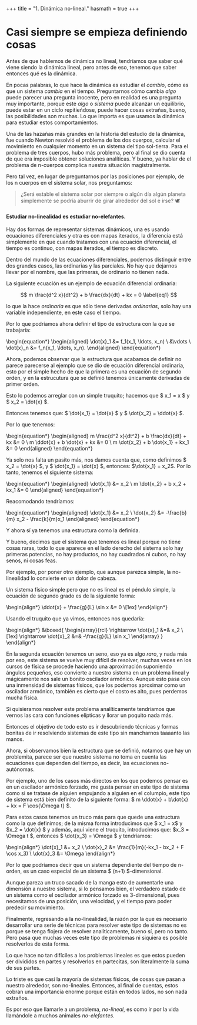 +++
title = "1. Dinámica no-lineal."
hasmath = true
+++


# Casi siempre se empieza definiendo cosas


Antes de que hablemos de dinámica no lineal, tendríamos que saber qué viene siendo la dinámica lineal, pero antes de eso, tenemos que saber entonces qué es la dinámica. 

En pocas palabras, lo que hace la dinámica es estudiar el _cambio_, cómo es que un sistema _cambia_ en el tiempo. Preguntarnos cómo cambia _algo_ puede parecer una pregunta inocente, pero en realidad es una pregunta muy importante, porque este _algo_ o _sistema_ puede alcanzar un equilibrio, puede estar en un ciclo repitieńdose, puede hacer cosas extrañas, bueno, las posibilidades son muchas. Lo que importa es que usamos la dinámica para estudiar estos comportamientos. 

Una de las hazañas más grandes en la historia del estudio de la dinámica, fue cuando Newton resolvió el problema de los dos cuerpos, calcular el movimiento en cualquier momento en un sistema del tipo sol-tierra. Para el problema de tres cuerpos, hubo más problema, pero al final se dio cuenta de que era imposible obtener soluciones analíticas. Y bueno, ya hablar de el problema de n-cuerpos complica nuestra situación magistralmente. 

Pero tal vez, en lugar de preguntarnos por las posiciones por ejemplo, de los n cuerpos en el sistema solar, nos preguntamos:


> ¿Será estable el sistema solar por siempre o algún día algún planeta simplemente se podría aburrir de girar alrededor del sol e irse? 🕊️


#### Estudiar no-linealidad es estudiar no-elefantes.

Hay dos formas de representar sistemas dinámicos, una es usando ecuaciones diferenciales y otra es con mapas iterados, la diferencia está simplemente en que cuando tratamos con una ecuación diferencial, el tiempo es continuo, con mapas iterados, el tiempo es discreto. 

Dentro del mundo de las ecuaciones diferenciales, podemos distinguir entre dos grandes casos, las ordinarias y las parciales. No hay que dejarnos llevar por el nombre, que las primeras, de ordinario no tienen nada. 

La siguiente ecuación es un ejemplo de ecuación diferencial ordinaria:

$$ m \frac{d^2 x}{dt^2} + b \frac{dx}{dt} + kx = 0 \label{eq1} $$ 

lo que la hace _ordinaria_ es que sólo tiene derivadas _ordinarias_, solo hay una variable independiente, en este caso el tiempo. 

Por lo que podríamos ahora definir el tipo de estructura con la que se trabajaría:




\begin{equation*}
\begin{aligned}
    \dot{x}_1 &= f_1(x_1, \ldots, x_n) \\
    &\vdots \\
    \dot{x}_n &= f_n(x_1, \ldots, x_n).
\end{aligned}
\end{equation*}

Ahora, podemos observar que la estructura que acabamos de definir no parece parecerse al ejemplo que se dio de ecuación diferencial ordinaria, esto por el simple hecho de que la primera es una ecuación de segundo orden, y en la estrucutura que se definió tenemos únicamente derivadas de primer orden.


Esto lo podemos arreglar con un simple truquito; hacemos que $ x_1 = x $ y $ x_2 = \dot{x} $. 

Entonces tenemos que: $ \dot{x_1} = \dot{x} $ y $ \dot{x_2} = \ddot{x} $. 

Por lo que tenemos:

\begin{equation*}
\begin{aligned}
    m \frac{d^2 x}{dt^2} + b \frac{dx}{dt} + kx &= 0 \\
    m \ddot{x} + b \dot{x} + kx &= 0 \\
    m \dot{x_2} + b \dot{x_1} + kx_1 &= 0 
\end{aligned}
\end{equation*}

Ya solo nos falta un pasito más, nos damos cuenta que, como definimos $ x_2 = \dot{x} $, y $ \dot{x_1} = \dot{x} $, entonces: $\dot{x_1} = x_2$. Por lo tanto, tenemos el siguiente sistema:

\begin{equation*}
\begin{aligned}
    \dot{x_1} &= x_2 \\
    m \dot{x_2} + b x_2 + kx_1 &= 0 
\end{aligned}
\end{equation*}

Reacomodando tendríamos:

\begin{equation*}
\begin{aligned}
    \dot{x_1} &= x_2 \\
    \dot{x_2} &= -\frac{b}{m} x_2 - \frac{k}{m}x_1
\end{aligned}
\end{equation*}

Y ahora sí ya tenemos una estructura como la definida. 

Y bueno, decimos que el sistema que tenemos es lineal porque no tiene cosas raras, todo lo que aparece en el lado derecho del sistema solo hay primeras potencias, no hay productos, no hay cuadrados ni cubos, no hay senos, ni cosas feas. 

Por ejemplo, por poner otro ejemplo, que aunque parezca simple, la no-linealidad lo convierte en un dolor de cabeza.

Un sistema físico simple pero que no es lineal es el péndulo simple, la ecuación de segundo grado es de la siguiente forma:

\begin{align*}
\ddot{x} + \frac{g}{L} \sin x &= 0 \\[1ex]
\end{align*}

Usando el truquito que ya vimos, entonces nos quedaría:

\begin{align*}
&\boxed{
\begin{array}{rcl}
\rightarrow \dot{x}_1 &=& x_2 \\[1ex]
\rightarrow \dot{x}_2 &=& -\frac{g}{L} \sin x_1
\end{array}
}
\end{align*}

En la segunda ecuación tenemos un seno, eso ya es algo _raro_, y nada más por eso, este sistema se vuelve muy difícil de resolver, muchas veces en los cursos de física se procede haciendo una aproximación suponiendo ángulos pequeños, eso convierte a nuestro sistema en un problema lineal y mágicamente nos sale un bonito oscilador armónico. Aunque esto pasa con una inmensidad de sistemas físicos, que los podemos aproximar como un oscilador armónico, también es cierto que el costo es alto, pues perdemos mucha física. 

Si quisieramos resolver este problema analíticamente tendríamos que vernos las cara con funciones elípticas y llorar un poquito nada más. 

Entonces el objetivo de todo esto es ir descubriendo técnicas y formas bonitas de ir resolviendo sistemas de este tipo sin mancharnos taaaanto las manos.

Ahora, si observamos bien la estructura que se definió, notamos que hay un problemita, parece ser que nuestro sistema no toma en cuenta las ecuaciones que dependen del tiempo, es decir, las ecuaciones no-autónomas. 

Por ejemplo, uno de los casos más directos en los que podemos pensar es en un oscilador armónico forzado, me gusta pensar en este tipo de sistema como si se tratase de alguien empujando a alguien en el columpio, este tipo de sistema está bien definito de la siguiente forma: $ m \ddot{x} + b\dot{x} + kx = F \cos{\Omega t} $.

Para estos casos tenemos un truco más para que quede una estructura como la que definimos; de la misma forma introducimos que $ x_1 = x$ y $x_2 = \dot{x} $ y además, aquí viene el truquito, introducimos que: $x_3 = \Omega t $, entonces $ \dot{x_3} = \Omega $ y tendríamos:

\begin{align*}
\dot{x}_1 &= x_2 \\
\dot{x}_2 &= \frac{1}{m}(-kx_1 - bx_2 + F \cos x_3) \\
\dot{x}_3 &= \Omega
\end{align*}

Por lo que podríamos decir que un sistema dependiente del tiempo de n-orden, es un caso especial de un sistema $ (n+1) $-dimensional.

Aunque pareza un truco sacado de la manga esto de aumentarle una dimensión a nuestro sistema, si lo pensamos bien, el verdadero estado de un sistema como el oscilador armónico forzado es 3-dimensional, pues necesitamos de una posición, una velocidad, y el tiempo para poder predecir su movimiento. 


Finalmente, regresando a la no-linealidad, la razón por la que es necesario desarrollar una serie de técnicas para resolver este tipo de sistemas no es porque se tenga flojera de resolver analíticamente, bueno sí, pero no tanto. Pero pasa que muchas veces este tipo de problemas ni siquiera es posible resolverlos de esta forma. 

Lo que hace no tan difíciles a los problemas lineales es que estos pueden ser divididos en partes y resolverlos en partecitas, son literalmente la suma de sus partes. 

Lo triste es que casi la mayoría de sistemas físicos, de cosas que pasan a nuestro alrededor, son no-lineales. Entonces, al final de cuentas, estos cobran una importancia enorme porque están en todos lados, no son nada extraños. 

Es por eso que llamarle a un problema, _no-lineal_, es como ir por la vida llamándole a muchos animales _no-elefantes_.